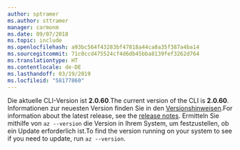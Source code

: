 ```yaml
---
author: sptramer
ms.author: sttramer
manager: carmonm
ms.date: 09/07/2018
ms.topic: include
ms.openlocfilehash: a93bc564f43283bf47818a44ca8a35f387a4ba14
ms.sourcegitcommit: 71c0ccd475524cf4d6db45bba8139fef3262d764
ms.translationtype: HT
ms.contentlocale: de-DE
ms.lasthandoff: 03/19/2019
ms.locfileid: "58177860"
---
```

<span data-ttu-id="0b1de-101">Die aktuelle CLI-Version ist __2.0.60__.</span><span class="sxs-lookup"><span data-stu-id="0b1de-101">The current version of the CLI is __2.0.60__.</span></span> <span data-ttu-id="0b1de-102">Informationen zur neuesten Version finden Sie in den [Versionshinweisen](../release-notes-azure-cli.md).</span><span class="sxs-lookup"><span data-stu-id="0b1de-102">For information about the latest release, see the [release notes](../release-notes-azure-cli.md).</span></span> <span data-ttu-id="0b1de-103">Ermitteln Sie mithilfe von `az --version` die Version in Ihrem System, um festzustellen, ob ein Update erforderlich ist.</span><span class="sxs-lookup"><span data-stu-id="0b1de-103">To find the version running on your system to see if you need to update, run `az --version`.</span></span>
